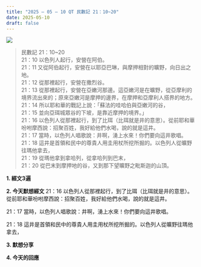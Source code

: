 ```yaml
---
title: "2025 – 05 – 10 QT 民數記 21：10~20"
date: 2025-05-10
draft: false
---
```


![](/images/qt.jpg)

> 民數記 21：10\~20  
> 21：10 以色列人起行，安營在阿伯。  
> 21：11 又從阿伯起行，安營在以耶亞巴琳，與摩押相對的曠野，向日出之地。  
> 21：12 從那裡起行，安營在撒烈谷。  
> 21：13 從那裡起行，安營在亞嫩河那邊。這亞嫩河是在曠野，從亞摩利的境界流出來的；原來亞嫩河是摩押的邊界，在摩押和亞摩利人搭界的地方。  
> 21：14 所以耶和華的戰記上說：「蘇法的哇哈伯與亞嫩河的谷，  
> 21：15 並向亞珥城眾谷的下坡，是靠近摩押的境界。」  
> 21：16 以色列人從那裡起行，到了比珥（比珥就是井的意思）。從前耶和華吩咐摩西說：招聚百姓，我好給他們水喝，說的就是這井。  
> 21：17 當時，以色列人唱歌說：井啊，湧上水來！你們要向這井歌唱。  
> 21：18 這井是首領和民中的尊貴人用圭用杖所挖所掘的。以色列人從曠野往瑪他拿去，  
> 21：19 從瑪他拿到拿哈列，從拿哈列到巴末，  
> 21：20 從巴末到摩押地的谷，又到那下望曠野之毗斯迦的山頂。  

**1. 經文3遍**


**2. 今天默想經文**
21：16 以色列人從那裡起行，到了比珥（比珥就是井的意思）。從前耶和華吩咐摩西說：招聚百姓，我好給他們水喝，說的就是這井。

21：17 當時，以色列人唱歌說：井啊，湧上水來！你們要向這井歌唱。

21：18 這井是首領和民中的尊貴人用圭用杖所挖所掘的。以色列人從曠野往瑪他拿去，

**3. 默想分享**

**4. 今天的回應**

